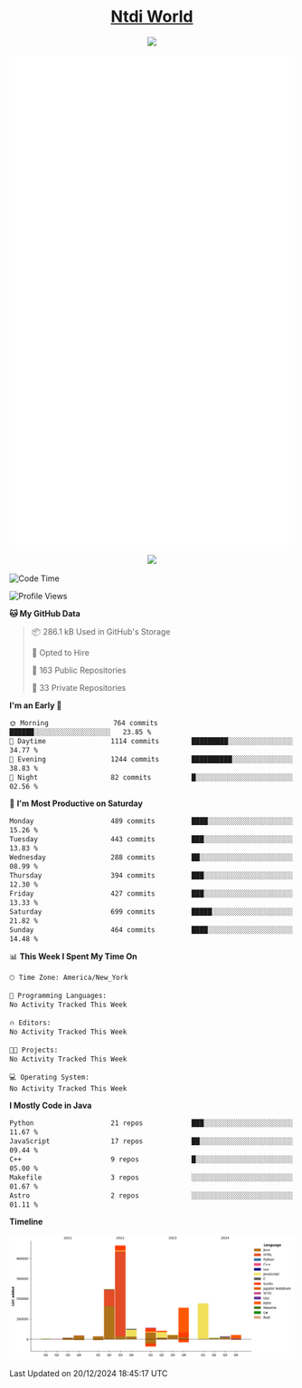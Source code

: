<h1 align="center"><a href="https://www.ntdi.world">Ntdi World</a></h1>
<p align="center">
  <a href="https://github.com/n-tdi"><img src="https://readme-typing-svg.herokuapp.com?lines=FullStack+Developer;Web+Developer;Open-Source+Enthusiast;Java+Developer;Spigot-API%20Developer;&center=true&width=500&height=50"></a>
</p>

<div align="center">
  <img src="/github-metrics.svg"></img>
  
  <img src="https://komarev.com/ghpvc/?username=n-tdi&color=green"></img>
</div>

<!-- May use later.. idk -->
<!-- <a href="http://www.github.com/n-tdi"><img src="https://github-readme-stats.vercel.app/api?username=n-tdi&show_icons=true&hide=&count_private=true&title_color=0891b2&text_color=ffffff&icon_color=0891b2&bg_color=1c1917&hide_border=true&show_icons=true" alt="n-tdi's GitHub stats" /></a> -->

<!--START_SECTION:waka-->
![Code Time](http://img.shields.io/badge/Code%20Time-324%20hrs%2046%20mins-blue)

![Profile Views](http://img.shields.io/badge/Profile%20Views-0-blue)

**🐱 My GitHub Data** 

> 📦 286.1 kB Used in GitHub's Storage 
 > 
> 💼 Opted to Hire
 > 
> 📜 163 Public Repositories 
 > 
> 🔑 33 Private Repositories 
 > 
**I'm an Early 🐤** 

```text
🌞 Morning                764 commits         ██████░░░░░░░░░░░░░░░░░░░   23.85 % 
🌆 Daytime                1114 commits        █████████░░░░░░░░░░░░░░░░   34.77 % 
🌃 Evening                1244 commits        ██████████░░░░░░░░░░░░░░░   38.83 % 
🌙 Night                  82 commits          █░░░░░░░░░░░░░░░░░░░░░░░░   02.56 % 
```
📅 **I'm Most Productive on Saturday** 

```text
Monday                   489 commits         ████░░░░░░░░░░░░░░░░░░░░░   15.26 % 
Tuesday                  443 commits         ███░░░░░░░░░░░░░░░░░░░░░░   13.83 % 
Wednesday                288 commits         ██░░░░░░░░░░░░░░░░░░░░░░░   08.99 % 
Thursday                 394 commits         ███░░░░░░░░░░░░░░░░░░░░░░   12.30 % 
Friday                   427 commits         ███░░░░░░░░░░░░░░░░░░░░░░   13.33 % 
Saturday                 699 commits         █████░░░░░░░░░░░░░░░░░░░░   21.82 % 
Sunday                   464 commits         ████░░░░░░░░░░░░░░░░░░░░░   14.48 % 
```


📊 **This Week I Spent My Time On** 

```text
🕑︎ Time Zone: America/New_York

💬 Programming Languages: 
No Activity Tracked This Week

🔥 Editors: 
No Activity Tracked This Week

🐱‍💻 Projects: 
No Activity Tracked This Week

💻 Operating System: 
No Activity Tracked This Week
```

**I Mostly Code in Java** 

```text
Python                   21 repos            ███░░░░░░░░░░░░░░░░░░░░░░   11.67 % 
JavaScript               17 repos            ██░░░░░░░░░░░░░░░░░░░░░░░   09.44 % 
C++                      9 repos             █░░░░░░░░░░░░░░░░░░░░░░░░   05.00 % 
Makefile                 3 repos             ░░░░░░░░░░░░░░░░░░░░░░░░░   01.67 % 
Astro                    2 repos             ░░░░░░░░░░░░░░░░░░░░░░░░░   01.11 % 
```



**Timeline**

![Lines of Code chart](https://raw.githubusercontent.com/n-tdi/n-tdi/main/assets/bar_graph.png)


 Last Updated on 20/12/2024 18:45:17 UTC
<!--END_SECTION:waka-->
